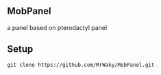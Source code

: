 ## MobPanel
a panel based on pterodactyl  panel

## Setup

```
git clone https://github.com/MrWaky/MobPanel.git 
```
